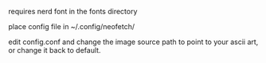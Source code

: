requires nerd font in the fonts directory

place config file in ~/.config/neofetch/

edit config.conf and change the image source path to point to your ascii art, or change it back to default.
